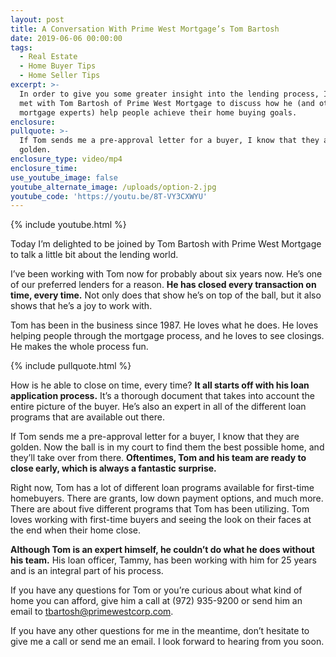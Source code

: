 ```yaml
---
layout: post
title: A Conversation With Prime West Mortgage’s Tom Bartosh
date: 2019-06-06 00:00:00
tags:
  - Real Estate
  - Home Buyer Tips
  - Home Seller Tips
excerpt: >-
  In order to give you some greater insight into the lending process, I recently
  met with Tom Bartosh of Prime West Mortgage to discuss how he (and other
  mortgage experts) help people achieve their home buying goals.
enclosure:
pullquote: >-
  If Tom sends me a pre-approval letter for a buyer, I know that they are
  golden.
enclosure_type: video/mp4
enclosure_time:
use_youtube_image: false
youtube_alternate_image: /uploads/option-2.jpg
youtube_code: 'https://youtu.be/8T-VY3CXWYU'
---
```


{% include youtube.html %}

Today I’m delighted to be joined by Tom Bartosh with Prime West Mortgage to talk a little bit about the lending world.&nbsp;

I’ve been working with Tom now for probably about six years now. He’s one of our preferred lenders for a reason. **He has closed every transaction on time, every time.** Not only does that show he’s on top of the ball, but it also shows that he’s a joy to work with.

Tom has been in the business since 1987. He loves what he does. He loves helping people through the mortgage process, and he loves to see closings. He makes the whole process fun.

{% include pullquote.html %}

How is he able to close on time, every time? **It all starts off with his loan application process.** It’s a thorough document that takes into account the entire picture of the buyer. He’s also an expert in all of the different loan programs that are available out there.&nbsp;

If Tom sends me a pre-approval letter for a buyer, I know that they are golden. Now the ball is in my court to find them the best possible home, and they’ll take over from there. **Oftentimes, Tom and his team are ready to close early, which is always a fantastic surprise.**

Right now, Tom has a lot of different loan programs available for first-time homebuyers. There are grants, low down payment options, and much more. There are about five different programs that Tom has been utilizing. Tom loves working with first-time buyers and seeing the look on their faces at the end when their home close.

**Although Tom is an expert himself, he couldn’t do what he does without his team.** His loan officer, Tammy, has been working with him for 25 years and is an integral part of his process.

If you have any questions for Tom or you’re curious about what kind of home you can afford, give him a call at (972) 935-9200 or send him an email to tbartosh@primewestcorp.com.

If you have any other questions for me in the meantime, don’t hesitate to give me a call or send me an email. I look forward to hearing from you soon.<br>&nbsp;